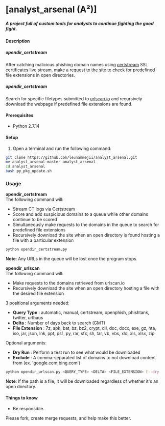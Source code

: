 # [analyst_arsenal (A²)]
##### A project full of custom tools for analysts to continue fighting the good fight.  

#### Description  
##### opendir_certstream
After catching malicious phishing domain names using [certstream](https://certstream.calidog.io/) SSL certificates live stream, make a request to the site to check for predefined file extensions in open directories.  

##### opendir_certstream
Search for specific filetypes submitted to [urlscan.io](https://urlscan.io/) and recursively download the webpage if predefined file extensions are found.  

#### Prerequisites  
- Python 2.7.14  

#### Setup  
1. Open a terminal and run the following command:  
```bash
git clone https://github.com/leunammejii/analyst_arsenal.git
mv analyst_arsenal-master analyst_arsenal
cd analyst_arsenal
bash py_pkg_update.sh
```

### Usage
**opendir_certstream**  
The following command will:  
- Stream CT logs via Certstream  
- Score and add suspicious domains to a queue while other domains continue to be scored  
- Simultaneously make requests to the domains in the queue to search for predefined file extensions  
- Recursively download the site when an open directory is found hosting a file with a particular extension  
```bash
python opendir_certstream.py
```
**Note**: Any URLs in the queue will be lost once the program stops.  

**opendir_urlscan**   
The following command will:  
- Make requests to the domains retrieved from urlscan.io  
- Recursively download the site when an open directory hosting a file with the desired file extension  

3 positional arguments needed:  
- **Query Type**     : automatic, manual, certstream, openphish, phishtank, twitter, urlhaus  
- **Delta**          : Number of days back to search (GMT)  
- **File Extension** : 7z, apk, bat, bz, bz2, crypt, dll, doc, docx, exe, gz, hta, iso, jar, json, lnk, ppt, ps1, py, rar, sfx, sh, tar, vb, vbs, xld, xls, xlsx, zip  

Optional arguments:  
- **Dry Run** : Perform a test run to see what would be downloaded  
- **Exclude** : A comma-separated list of domains to not download content from (ex. 'google.com,bing.com')  
```bash
python opendir_urlscan.py <QUERY_TYPE> <DELTA> <FILE_EXTENSION> [--dry-run] [--exclude=CSV]
```
**Note**: If the path is a file, it will be downloaded regardless of whether it's an open directory.  

#### Things to know  
- Be responsible.  

Please fork, create merge requests, and help make this better.  

